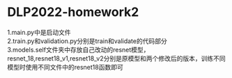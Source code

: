 # DLP2022-homework2
1.main.py中是启动文件  
2.train.py和validation.py分别是train和validate的代码部分  
3.models.self文件夹中存放自己改动的resnet模型，resnet_18,resnet18_v1,resnet18_v2分别是原模型和两个修改后的版本，训练不同模型时使用不同文件中的resnet18函数即可    
